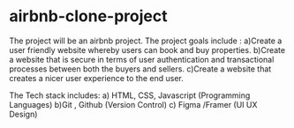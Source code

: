 # airbnb-clone-project
The project will be an airbnb project.
The project goals include :
 a)Create a user friendly website whereby users can book and buy properties.
 b)Create a website that is secure in terms of user authentication and  transactional processes between both the buyers and sellers.
 c)Create a website that creates a nicer user experience to the end user.

The Tech stack includes:
a) HTML, CSS, Javascript (Programming Languages)
b)Git , Github (Version Control)
c) Figma /Framer (UI UX Design)
